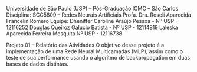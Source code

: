 Universidade de São Paulo (USP) – Pós-Graduação ICMC – São Carlos
Disciplina: SCC5809 – Redes Neurais Artificiais
Profa. Dra. Roseli Aparecida Francelin Romero
Equipe:
Dheniffer Caroline Araújo Pessoa - Nº USP - 12116252
Douglas Queiroz Galucio Batista - Nº USP - 12114819
Laleska Aparecida Ferreira Mesquita Nº USP - 12116738

Projeto 01 – Relatório das Atividades
O objetivo desse projeto é a implementação de uma Rede Neural Multicamadas (MLP), assim como o teste de sua performance usando o algoritmo de backpropagation em duas bases de dados distintas. 

